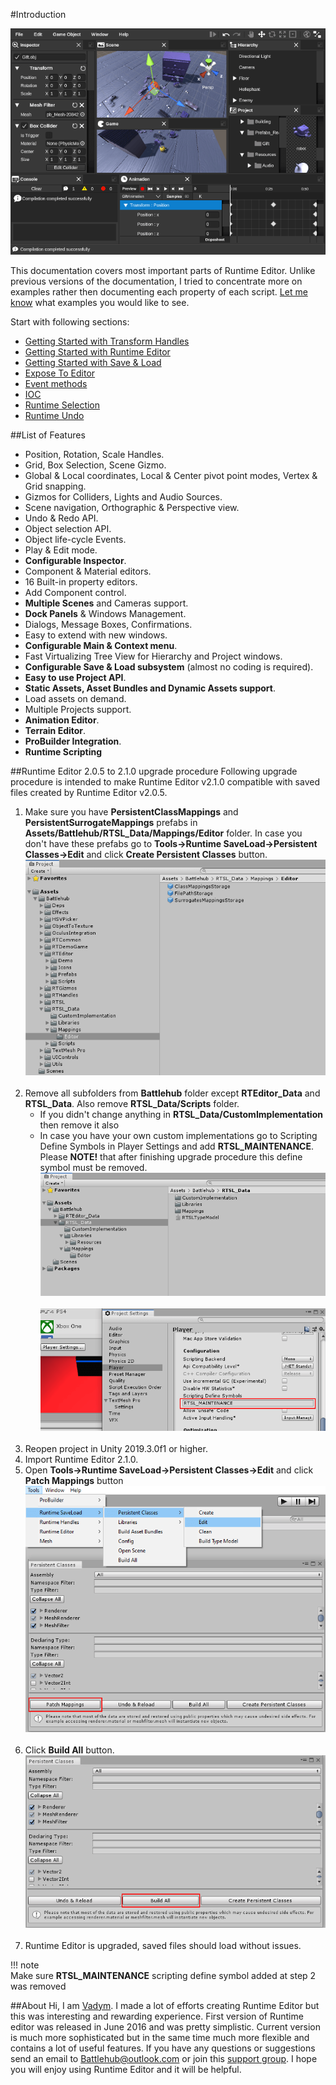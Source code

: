 #Introduction

![Screenshot](img/rteditor/overview/overview.png)

This documentation covers most important parts of Runtime Editor. Unlike previous versions of the documentation, 
I tried to concentrate more on examples rather then documenting each property of each script. [Let me know](mailto:Battlehub@outlook.com) what examples you would like to see.

Start with following sections:

*  [Getting Started with Transform Handles](transform-handles.md#getting-started)
*  [Getting Started with Runtime Editor](runtime-editor.md#getting-started)
*  [Getting Started with Save & Load](save-load.md#getting-started)
*  [Expose To Editor](infrastructure.md#expose-to-editor)
*  [Event methods](infrastructure.md#event-methods)
*  [IOC](infrastructure.md#ioc)
*  [Runtime Selection](infrastructure.md#runtime-selection)
*  [Runtime Undo](infrastructure.md#runtime-undo)

##List of Features

  * Position, Rotation, Scale Handles. 
  * Grid, Box Selection, Scene Gizmo.
  * Global & Local coordinates, Local & Center pivot point modes, Vertex & Grid snapping.
  * Gizmos for Colliders, Lights and Audio Sources.
  * Scene navigation, Orthographic & Perspective view.
  * Undo & Redo API.
  * Object selection API.
  * Object life-cycle Events.
  * Play & Edit mode.
  * __Configurable Inspector__.
  * Component & Material editors.
  * 16 Built-in property editors.
  * Add Component control.
  * __Multiple Scenes__ and Cameras support.
  * __Dock Panels__ & Windows Management.
  * Dialogs, Message Boxes, Confirmations.
  * Easy to extend with new windows.
  * __Configurable Main & Context menu__.
  * Fast Virtualizing Tree View for Hierarchy and Project windows.
  * __Configurable Save & Load subsystem__ (almost no coding is required).
  * __Easy to use Project API__.
  * __Static Assets, Asset Bundles and Dynamic Assets support__.
  * Load assets on demand.
  * Multiple Projects support.
  * __Animation Editor__.
  * __Terrain Editor__.
  * __ProBuilder Integration__.
  * __Runtime Scripting__
  
##Runtime Editor 2.0.5 to 2.1.0 upgrade procedure
Following upgrade procedure is intended to make Runtime Editor v2.1.0 compatible with saved files created by Runtime Editor v2.0.5. 

1. Make sure you have __PersistentClassMappings__ and __PersistentSurrogateMappings__ prefabs in __Assets/Battlehub/RTSL_Data/Mappings/Editor__ folder. In case you don't have these prefabs go to __Tools->Runtime SaveLoad->Persistent Classes->Edit__ and click __Create Persistent Classes__ button.
![Screenshot](img/rteditor/overview/upgrade_205_210_1.png)
&nbsp;
2. Remove all subfolders from __Battlehub__ folder except __RTEditor_Data__ and __RTSL_Data__. Also remove __RTSL_Data/Scripts__ folder.
	* If you didn't change anything in __RTSL_Data/CustomImplementation__ then remove it also
	* In case you have your own custom implementations go to Scripting Define Symbols in Player Settings and add __RTSL_MAINTENANCE__. Please __NOTE!__ that after finishing upgrade procedure this define symbol must be removed.
![Screenshot](img/rteditor/overview/upgrade_205_210_2.png)
&nbsp;
![Screenshot](img/rteditor/overview/upgrade_205_210_3.png)
&nbsp;
3. Reopen project in Unity 2019.3.0f1 or higher.
4. Import Runtime Editor 2.1.0.
5. Open __Tools->Runtime SaveLoad->Persistent Classes->Edit__ and click __Patch Mappings__ button
![Screenshot](img/rteditor/overview/upgrade_205_210_4.png)
&nbsp;
6. Click __Build All__ button.
![Screenshot](img/rteditor/overview/upgrade_205_210_5.png)
&nbsp;
7. Runtime Editor is upgraded, saved files should load without issues.

!!! note   
		Make sure __RTSL_MAINTENANCE__ scripting define symbol added at step 2 was removed
		
##About
Hi, I am [Vadym](https://www.facebook.com/vadim.andriyanov). I made a lot of efforts creating Runtime Editor but this was interesting and rewarding experience. First version of Runtime editor was released in June 2016 and was pretty simplistic. Current version is much more sophisticated but in the same time much more flexible and contains a lot of useful features. 
If you have any questions or suggestions send an email to [Battlehub@outlook.com](mailto:Battlehub@outlook.com) or join this [support group](https://t.me/battlehub). I hope you will enjoy using Runtime Editor and it will be helpful.